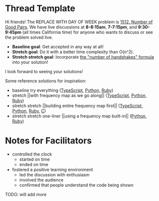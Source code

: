 # Thread Template

Hi friends! The REPLACE WITH DAY OF WEEK problem is [1512. Number of Good Pairs](https://leetcode.com/problems/number-of-good-pairs/). We have live discussions at **8-8:15am**, **7-7:15pm**, and **9:30-9:45pm** (all times California time) for anyone who wants to discuss or see the problem solved live.

* **Baseline goal**: Get accepted in any way at all!
* **Stretch goal**: Do it with a better time complexity than O(n^2).
* **Stretch stretch goal**: Incorporate [the "number of handshakes" formula](https://www.brightstorm.com/math/geometry/reasoning-diagonals-angles-and-parallel-lines/number-of-handshakes-at-a-party-problem-1/) into your solution!

I look forward to seeing your solutions! 

Some reference solutions for inspiration:
* baseline try everything ([TypeScript](https://leetcode.com/problems/number-of-good-pairs/submissions/1047120010/), [Python](https://leetcode.com/problems/number-of-good-pairs/submissions/1047137419/), [Ruby](https://leetcode.com/problems/number-of-good-pairs/submissions/1029689448/))
* stretch ||with frequency map as we go along|| ([TypeScript](https://leetcode.com/problems/number-of-good-pairs/submissions/1029693483/), [Python](https://leetcode.com/problems/number-of-good-pairs/submissions/1029669207/), [Ruby](https://leetcode.com/problems/number-of-good-pairs/submissions/1029691987/))
* stretch stretch ||building entire frequency map first|| ([TypeScript](https://leetcode.com/problems/number-of-good-pairs/submissions/1047135786/), [Python](https://leetcode.com/problems/number-of-good-pairs/submissions/1029672967/), [Ruby](https://leetcode.com/problems/number-of-good-pairs/submissions/1029688211/), [C](https://leetcode.com/problems/number-of-good-pairs/submissions/1047141779/))
* stretch stretch one-liner ||using a frequency map built-in|| ([Python](https://leetcode.com/problems/number-of-good-pairs/submissions/1029674137/), [Ruby](https://leetcode.com/problems/number-of-good-pairs/submissions/1029686605/))
 
# Notes for Facilitators

* controlled the clock
  * started on time
  * ended on time
* fostered a positive learning environment
  * led the discussion with enthusiasm
  * involved the audience
  * confirmed that people understand the code being shown

TODO: will add more
